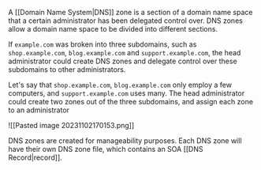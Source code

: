 A [[Domain Name System|DNS]] zone is a section of a domain name space that a certain administrator has been delegated control over.
DNS zones allow a domain name space to be divided into different sections.

If `example.com` was broken into three subdomains, such as
`shop.example.com`, `blog.example.com` and `support.example.com`,
the head administrator could create DNS zones and delegate control over these subdomains to other administrators.

Let's say that `shop.example.com`, `blog.example.com` only employ a few computers, and `support.example.com` uses many. The head administrator could create two zones out of the three subdomains, and assign each zone to an administrator

![[Pasted image 20231102170153.png]]

DNS zones are created for manageability purposes.
Each DNS zone will have their own DNS zone file, which contains an SOA [[DNS Record|record]].